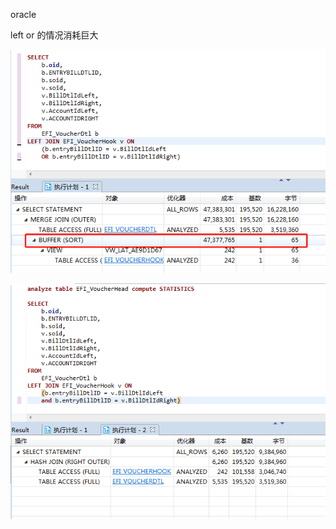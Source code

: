 oracle

left or 的情况消耗巨大

![image-20201015090344207](resources/oracle-案例1.png)

![image-20201015090505817](resources/oracle-案例2.png)